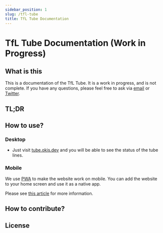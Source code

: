 ```yaml
---
sidebar_position: 1
slug: /tfl-tube
title: TfL Tube Documentation
---
```


# TfL Tube Documentation (Work in Progress)

## What is this

This is a documentation of the TfL Tube. It is a work in progress, and is not complete. If you have any questions, please feel free to ask via [email](mailto:hi@okis.dev) or [Twitter](https://twitter.com/okisdev).

## TL;DR

## How to use?

### Desktop

-   Just visit [tube.okis.dev](https://tube.okis.dev) and you will be able to see the status of the tube lines.

### Mobile

We use [PWA](https://en.wikipedia.org/wiki/Progressive_web_application) to make the website work on mobile. You can add the website to your home screen and use it as a native app.

Please see [this article](https://www.cdc.gov/niosh/mining/content/hearingloss/installPWA.html) for more information.

## How to contribute?

## License
